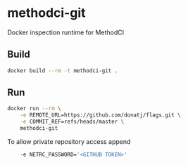 # methodci-git

Docker inspection runtime for MethodCI

## Build

```bash
docker build --rm -t methodci-git .
```

## Run

```bash
docker run --rm \
	-e REMOTE_URL=https://github.com/donatj/flags.git \
	-e COMMIT_REF=refs/heads/master \
	methodci-git
```

To allow private repository access append

```bash
	-e NETRC_PASSWORD='<GITHUB TOKEN>'
```